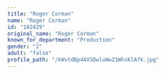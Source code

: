 ```yaml
---
title: "Roger Corman"
name: "Roger Corman"
id: "102429"
original_name: "Roger Corman"
known_for_department: "Production"
gender: "2"
adult: "false"
profile_path: "/kWvtdBp4AVSOwluWwZ1WhsKlAfk.jpg"
---
```

